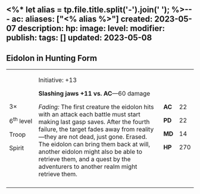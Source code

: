 <%* let alias = tp.file.title.split('-').join(' '); %>---
ac: 
aliases: ["<% alias %>"]
created: 2023-05-07
description: 
hp: 
image: 
level: 
modifier: 
publish: 
tags: []
updated: 2023-05-08
---

## Eidolon in Hunting Form

<table>
<colgroup>
<col style="width: 16%" />
<col style="width: 71%" />
<col style="width: 5%" />
<col style="width: 6%" />
</colgroup>
<tbody>
<tr class="odd">
<td><p>3×</p>
<p>6<sup>th</sup> level</p>
<p>Troop</p>
<p>Spirit</p></td>
<td><p>Initiative: +13</p>
<p><strong>Slashing jaws +11 vs. AC</strong>—60 damage</p>
<p><em>Fading:</em> The first creature the eidolon hits with an attack
each battle must start making last gasp saves. After the fourth failure,
the target fades away from reality—they are not dead, just gone. Erased.
The eidolon can bring them back at will, another eidolon might also be
able to retrieve them, and a quest by the adventurers to another realm
might retrieve them.</p></td>
<td><p><strong>AC</strong></p>
<p><strong>PD</strong></p>
<p><strong>MD</strong></p>
<p><strong>HP</strong></p></td>
<td><p>22</p>
<p>22</p>
<p>14</p>
<p>270</p></td>
</tr>
<tr class="even">
<td></td>
<td></td>
<td></td>
<td></td>
</tr>
</tbody>
</table>

